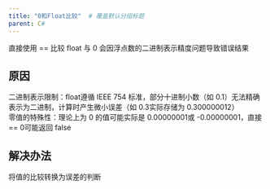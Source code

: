 ```yaml
---
title: "0和Float比较"  # 覆盖默认分组标题
parent: C#
---
```


直接使用 == 比较 float 与 0 会因浮点数的二进制表示精度问题导致错误结果

## 原因
二进制表示限制​​：float遵循 IEEE 754 标准，部分十进制小数（如 0.1）无法精确表示为二进制，计算时产生微小误差（如 0.3实际存储为 0.300000012）  
零值的特殊性​​：理论上为 0 的值可能实际是 0.00000001或 -0.00000001，直接 == 0可能返回 false
## 解决办法
将值的比较转换为误差的判断
